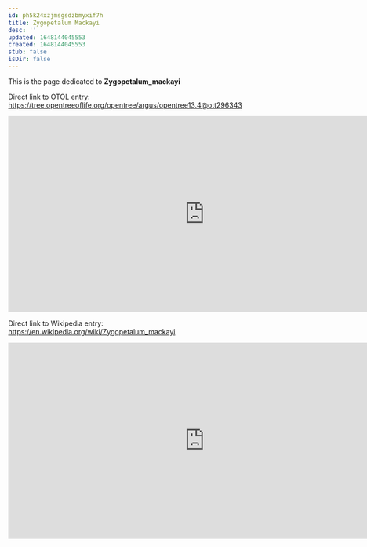 ```yaml
---
id: ph5k24xzjmsgsdzbmyxif7h
title: Zygopetalum Mackayi
desc: ''
updated: 1648144045553
created: 1648144045553
stub: false
isDir: false
---
```

This is the page dedicated to **Zygopetalum_mackayi**


Direct link to OTOL entry: https://tree.opentreeoflife.org/opentree/argus/opentree13.4@ott296343



<html>
    <body>
    <iframe src="https://tree.opentreeoflife.org/opentree/argus/opentree13.4@ott296343"
    width="800" height="400" frameborder="0" allowfullscreen> </iframe>
    </body>
</html>
    


Direct link to Wikipedia entry: https://en.wikipedia.org/wiki/Zygopetalum_mackayi



<html>
    <body>
    <iframe src="https://en.wikipedia.org/wiki/Zygopetalum_mackayi"
    width="800" height="400" frameborder="0" allowfullscreen> </iframe>
    </body>
</html>
    
